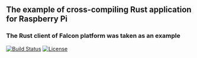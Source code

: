 ## The example of cross-compiling Rust application for Raspberry Pi

### The Rust client of Falcon platform was taken as an example

[![Build Status][travis-badge]][travis-link]
[![License][license-badge]][license-link]

[travis-badge]:     https://travis-ci.org/pashinov/rust-cross-compile.svg?branch=develop
[travis-link]:      https://travis-ci.org/pashinov/rust-cross-compile
[license-badge]:    https://img.shields.io/badge/License-Apache%202.0-blue.svg
[license-link]:     https://github.com/pashinov/rust-cross-compile/blob/develop/LICENSE
